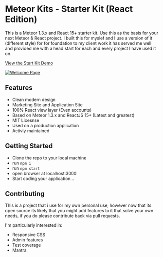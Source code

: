 # Meteor Kits - Starter Kit (React Edition)

This is a Meteor 1.3.x and React 15+ starter kit. Use this as the basis for your next Meteor & React project. I built this for myslef and I use a version of it (different style) for for foundation to my client work it has served me well and provided me with a head start for each and every project I have used it on.  

[View the Start Kit Demo](https://starterkit-react.meteorkits.com/)

[![Welcome Page](https://floydprice.com/wp-content/uploads/2016/03/Screen-Shot-2016-03-09-at-16.41.27-1024x576.png)](https://floydprice.com/blog/introducing-meteor-cast-starter-kit/)

## Features

* Clean modern design
* Marketing Site and Application Site
* 100% React view layer (Even accounts)
* Based on Meteor 1.3.x and ReactJS 15+ (Latest and greatest)
* MIT Licesnse
* Used on a production application
* Activly maintained


## Getting Started

- Clone the repo to your local machine
- run <code>npm i</code>
- run <code>npm start</code>
- open browser at localhost:3000
- Start coding your application...

## Contributing

This is a project that i use for my own personal use, however now that its open source its likely that you might add features to it that solve your own needs, if you do please contribute back via pull requests.

I'm particularly interested in: 

- Responsive CSS
- Admin features
- Test coverage
- Mantra



